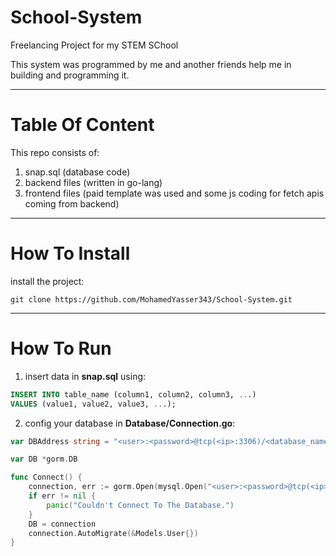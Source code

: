 # School-System
Freelancing Project for my STEM SChool

This system was programmed by me and another friends help me in building and programming it.

---

# Table Of Content
This repo consists of:
1. snap.sql (database code)
2. backend files (written in go-lang)
3. frontend files (paid template was used and some js coding for fetch apis coming from backend)

---

# How To Install

install the project:

```
git clone https://github.com/MohamedYasser343/School-System.git
```

---

# How To Run

1. insert data in **snap.sql** using:

```sql
INSERT INTO table_name (column1, column2, column3, ...)
VALUES (value1, value2, value3, ...);
```

2. config your database in **Database/Connection.go**:

```go
var DBAddress string = "<user>:<password>@tcp(<ip>:3306)/<database_name>"

var DB *gorm.DB

func Connect() {
	connection, err := gorm.Open(mysql.Open("<user>:<password>@tcp(<ip>:3306)/<database_name>"), &gorm.Config{})
	if err != nil {
		panic("Couldn't Connect To The Database.")
	}
	DB = connection
	connection.AutoMigrate(&Models.User{})
}
```
